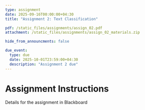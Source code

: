 ```yaml
---
type: assignment
date: 2025-09-16T00:00:00+04:30
title: "Assignment 2: Text Classification"

pdf: /static_files/assignments/assign_02.pdf
attachment: /static_files/assignments/assign_02_materials.zip

hide_from_announcments: false

due_event: 
  type: due
  date: 2025-10-01T23:59:00+04:30
  description: "Assignment 2 due"
---
```


# Assignment Instructions

Details for the assignment in Blackboard
